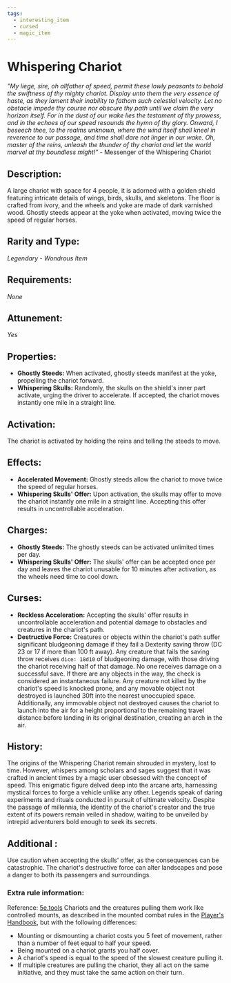 ```yaml
---
tags:
  - interesting_item
  - cursed
  - magic_item
---
```

# Whispering Chariot

*"My liege, sire, oh allfather of speed, permit these lowly peasants to behold the swiftness of thy mighty chariot. Display unto them the very essence of haste, as they lament their inability to fathom such celestial velocity. Let no obstacle impede thy course nor obscure thy path until we claim the very horizon itself. For in the dust of our wake lies the testament of thy prowess, and in the echoes of our speed resounds the hymn of thy glory. Onward, I beseech thee, to the realms unknown, where the wind itself shall kneel in reverence to our passage, and time shall dare not linger in our wake. Oh, master of the reins, unleash the thunder of thy chariot and let the world marvel at thy boundless might!"* - Messenger of the Whispering Chariot

## Description:
A large chariot with space for 4 people, it is adorned with a golden shield featuring intricate details of wings, birds, skulls, and skeletons. The floor is crafted from ivory, and the wheels and yoke are made of dark varnished wood. Ghostly steeds appear at the yoke when activated, moving twice the speed of regular horses.

## Rarity and Type:
*Legendary - Wondrous Item*

## Requirements:
*None*

## Attunement:
*Yes*

## Properties:
- **Ghostly Steeds:** When activated, ghostly steeds manifest at the yoke, propelling the chariot forward.
- **Whispering Skulls:** Randomly, the skulls on the shield's inner part activate, urging the driver to accelerate. If accepted, the chariot moves instantly one mile in a straight line.

## Activation:
The chariot is activated by holding the reins and telling the steeds to move.


## Effects:
- **Accelerated Movement:** Ghostly steeds allow the chariot to move twice the speed of regular horses.
- **Whispering Skulls' Offer:** Upon activation, the skulls may offer to move the chariot instantly one mile in a straight line. Accepting this offer results in uncontrollable acceleration.

## Charges:
- **Ghostly Steeds:** The ghostly steeds can be activated unlimited times per day.
- **Whispering Skulls' Offer:** The skulls' offer can be accepted once per day and leaves the chariot unusable for 10 minutes after activation, as the wheels need time to cool down.

## Curses:
- **Reckless Acceleration:** Accepting the skulls' offer results in uncontrollable acceleration and potential damage to obstacles and creatures in the chariot's path.
- **Destructive Force:** Creatures or objects within the chariot's path suffer significant bludgeoning damage if they fail a Dexterity saving throw (DC 23 or 17 if more than 100 ft away). Any creature that fails the saving throw receives `dice: 18d10` of bludgeoning damage, with those driving the chariot receiving half of that damage. No one receives damage on a successful save. If there are any objects in the way, the check is considered an instantaneous failure. Any creature not killed by the chariot's speed is knocked prone, and any movable object not destroyed is launched 30ft into the nearest unoccupied space. Additionally, any immovable object not destroyed causes the chariot to launch into the air for a height proportional to the remaining travel distance before landing in its original destination, creating an arch in the air.

## History:
The origins of the Whispering Chariot remain shrouded in mystery, lost to time. However, whispers among scholars and sages suggest that it was crafted in ancient times by a magic user obsessed with the concept of speed. This enigmatic figure delved deep into the arcane arts, harnessing mystical forces to forge a vehicle unlike any other. Legends speak of daring experiments and rituals conducted in pursuit of ultimate velocity. Despite the passage of millennia, the identity of the chariot's creator and the true extent of its powers remain veiled in shadow, waiting to be unveiled by intrepid adventurers bold enough to seek its secrets.

## Additional :
Use caution when accepting the skulls' offer, as the consequences can be catastrophic. The chariot's destructive force can alter landscapes and pose a danger to both its passengers and surroundings.

### Extra rule information:
Reference: [5e.tools](https://5e.tools/items.html#chariot_phb)
Chariots and the creatures pulling them work like controlled mounts, as described in the mounted combat rules in the [Player's Handbook](https://5e.tools/book.html#PHB,9,mounted%20combat,0), but with the following differences:

- Mounting or dismounting a chariot costs you 5 feet of movement, rather than a number of feet equal to half your speed.
- Being mounted on a chariot grants you half cover.
- A chariot's speed is equal to the speed of the slowest creature pulling it.
- If multiple creatures are pulling the chariot, they all act on the same initiative, and they must take the same action on their turn.